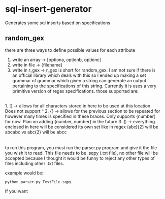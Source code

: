 # sql-insert-generator
Generates some sql inserts based on specifications

## random_gex
there are three ways to define possible values for each attribute
  1. write an array -> [optiona, optionb, optionc]
  2. write in file  -> {filename}
  3. write in r_gex -> r_gex is short for random_gex. I am not sure if there is an official library which deals with this so I ended up making a set grammar of 
grammar which given a string can generate an output pertaining to the specifications of this string. Currently it is uses a very primitive version of regex 
specifications. those supported are:
<br>
  1. [] -> allows for all characters stored in here to be used at this location. Does not support ^
  2. {} -> allows for the previous section to be repeated for however many times is specified in these braces. Only supports {number} for now. Plan on adding {number, number} in the future
  3. () -> everything enclosed in here will be considered its own set like in regex (abc){2} will be abcabc vs abc{2} will be abcc
<br>
<br>
<br>
to run this program, you must run the parser.py program and give it the file you wish it to read. This file needs to be .sqpy (.txt file), no other file will be accepted
because I thought it would be funny to reject any other types of files including other .txt files.

example would be:
```
python parser.py TestFile.sqpy
```
If you want 
